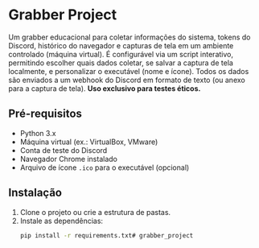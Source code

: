 # Grabber Project

Um grabber educacional para coletar informações do sistema, tokens do Discord, histórico do navegador e capturas de tela em um ambiente controlado (máquina virtual). É configurável via um script interativo, permitindo escolher quais dados coletar, se salvar a captura de tela localmente, e personalizar o executável (nome e ícone). Todos os dados são enviados a um webhook do Discord em formato de texto (ou anexo para a captura de tela). **Uso exclusivo para testes éticos.**

## Pré-requisitos
- Python 3.x
- Máquina virtual (ex.: VirtualBox, VMware)
- Conta de teste do Discord
- Navegador Chrome instalado
- Arquivo de ícone `.ico` para o executável (opcional)

## Instalação
1. Clone o projeto ou crie a estrutura de pastas.
2. Instale as dependências:
   ```bash
   pip install -r requirements.txt#   g r a b b e r _ p r o j e c t  
 